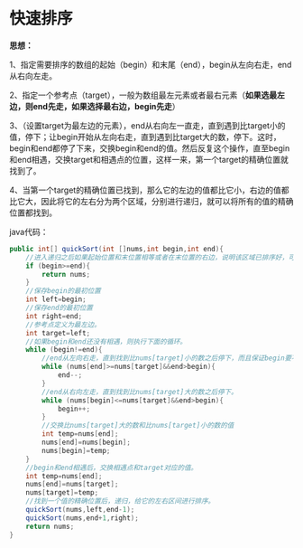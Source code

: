 # 快速排序

**思想：**

1、指定需要排序的数组的起始（begin）和末尾（end），begin从左向右走，end从右向左走。

2、指定一个参考点（target），一般为数组最左元素或者最右元素（**如果选最左边，则end先走，如果选择最右边，begin先走**）

3、（设置target为最左边的元素），end从右向左一直走，直到遇到比target小的值，停下；让begin开始从左向右走，直到遇到比target大的数，停下。这时，begin和end都停了下来，交换begin和end的值。然后反复这个操作，直至begin和end相遇，交换target和相遇点的位置，这样一来，第一个target的精确位置就找到了。

4、当第一个target的精确位置已找到，那么它的左边的值都比它小，右边的值都比它大，因此将它的左右分为两个区域，分别进行递归，就可以将所有的值的精确位置都找到。

java代码：

```java
public int[] quickSort(int []nums,int begin,int end){
    //进入递归之后如果起始位置和末位置相等或者在末位置的右边，说明该区域已排序好，可以跳出递归给另一个区间排序了。
    if (begin>=end){ 
        return nums;
    }
    //保存begin的最初位置
    int left=begin;
    //保存end的最初位置
    int right=end;
    //参考点定义为最左边。
    int target=left;
    //如果begin和end还没有相遇，则执行下面的循环。
    while (begin!=end){
        //end从左向右走，直到找到比nums[target]小的数之后停下，而且保证begin要不能在end的右边。
        while (nums[end]>=nums[target]&&end>begin){
            end--;
        }
        //end从右向左走，直到找到比nums[target]大的数之后停下。
        while (nums[begin]<=nums[target]&&end>begin){
            begin++;
        }
        //交换比nums[target]大的数和比nums[target]小的数的值
        int temp=nums[end];
        nums[end]=nums[begin];
        nums[begin]=temp;
    }
    //begin和end相遇后，交换相遇点和target对应的值。
    int temp=nums[end];
    nums[end]=nums[target];
    nums[target]=temp;
    //找到一个值的精确位置后，递归，给它的左右区间进行排序。
    quickSort(nums,left,end-1);
    quickSort(nums,end+1,right);
    return nums;
}
```

